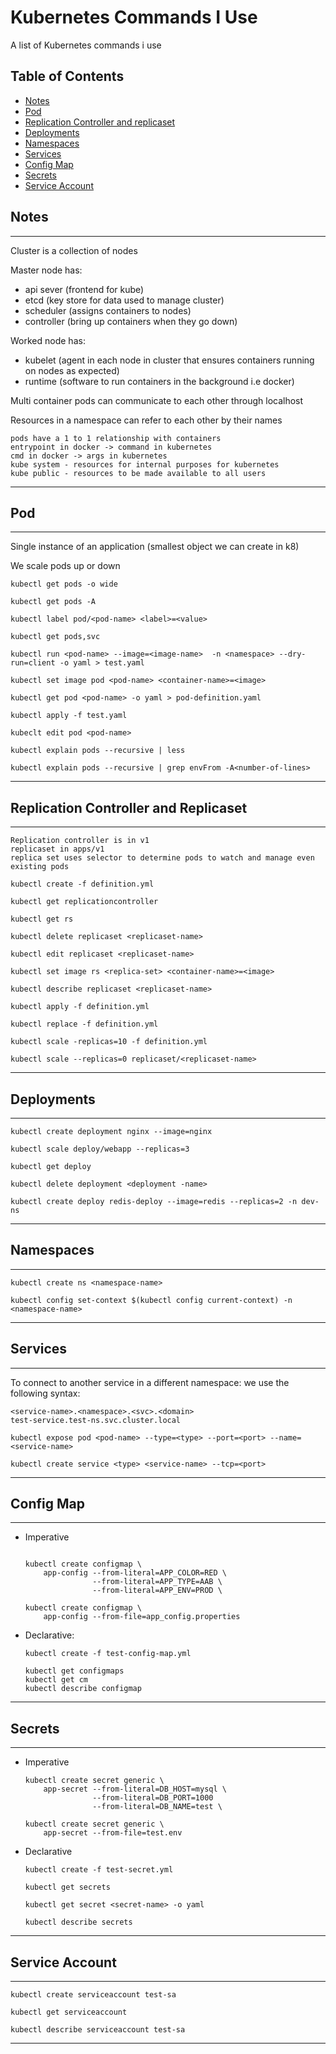 # Kubernetes Commands I Use

A list of Kubernetes commands i use

## Table of Contents
- [Notes](#notes)
- [Pod](#pod)
- [Replication Controller and replicaset](#replication-controller-and-replicaset)
- [Deployments](#deployments)
- [Namespaces](#namespaces)
- [Services](#services)
- [Config Map](#config-map)
- [Secrets](#secrets)
- [Service Account](#service-account)

## Notes

----

Cluster is a collection of nodes

Master node has:
- api sever  (frontend for kube)
- etcd (key store for data used to manage cluster)
- scheduler  (assigns containers to nodes)
- controller (bring up containers when they go down)

Worked node has:
-  kubelet (agent in each node in cluster that ensures containers running on nodes as expected)
-  runtime (software to run containers in the background i.e docker)

Multi container pods can communicate to each other through localhost

Resources in a namespace can refer to each other by their names

```
pods have a 1 to 1 relationship with containers
entrypoint in docker -> command in kubernetes
cmd in docker -> args in kubernetes
kube system - resources for internal purposes for kubernetes
kube public - resources to be made available to all users
```

----

## Pod

----

Single instance of an application (smallest object we can create in k8)

We scale pods up or down


``` console
kubectl get pods -o wide
```

``` console
kubectl get pods -A
```

```console
kubectl label pod/<pod-name> <label>=<value>
```

``` console
kubectl get pods,svc
```

``` console
kubectl run <pod-name> --image=<image-name>  -n <namespace> --dry-run=client -o yaml > test.yaml
```

```console
kubectl set image pod <pod-name> <container-name>=<image>
```

``` console
kubectl get pod <pod-name> -o yaml > pod-definition.yaml
```

``` console
kubectl apply -f test.yaml
```

``` console
kubeclt edit pod <pod-name>
```

``` console
kubectl explain pods --recursive | less
```

``` console
kubectl explain pods --recursive | grep envFrom -A<number-of-lines>
```

----

## Replication Controller and Replicaset


----

```
Replication controller is in v1
replicaset in apps/v1
replica set uses selector to determine pods to watch and manage even existing pods
```

```console
kubectl create -f definition.yml
```

```console
kubectl get replicationcontroller
```

```console
kubectl get rs
```

```console
kubectl delete replicaset <replicaset-name>
```

```console
kubectl edit replicaset <replicaset-name>
```

```console
kubectl set image rs <replica-set> <container-name>=<image>

```
```console
kubectl describe replicaset <replicaset-name>
```

```console
kubectl apply -f definition.yml  
```

```console
kubectl replace -f definition.yml
```

```console
kubectl scale -replicas=10 -f definition.yml
```

```console
kubectl scale --replicas=0 replicaset/<replicaset-name>
```

----

## Deployments

----

```console
kubectl create deployment nginx --image=nginx 
```

```console
kubectl scale deploy/webapp --replicas=3
```

```console
kubectl get deploy
```

```console
kubectl delete deployment <deployment -name>
```

```console
kubectl create deploy redis-deploy --image=redis --replicas=2 -n dev-ns
```
----

## Namespaces

----

```console
kubectl create ns <namespace-name>
```

```console
kubectl config set-context $(kubectl config current-context) -n <namespace-name>
```

----

## Services

----

To connect to another service in a different namespace: we use the following syntax:
```
<service-name>.<namespace>.<svc>.<domain>
test-service.test-ns.svc.cluster.local

```

```console
kubectl expose pod <pod-name> --type=<type> --port=<port> --name=<service-name>
```

```console
kubectl create service <type> <service-name> --tcp=<port>
```

----

## Config Map

----

- Imperative

    ```console

    kubectl create configmap \ 
        app-config --from-literal=APP_COLOR=RED \
                   --from-literal=APP_TYPE=AAB \
                   --from-literal=APP_ENV=PROD \
    ```

    ```console
    kubectl create configmap \ 
        app-config --from-file=app_config.properties
    ```

- Declarative:

    ```console
    kubectl create -f test-config-map.yml
    ```

    ```console
    kubectl get configmaps
    kubectl get cm
    kubectl describe configmap
    ```

----

## Secrets

----

- Imperative

    ```console
    kubectl create secret generic \
        app-secret --from-literal=DB_HOST=mysql \
                   --from-literal=DB_PORT=1000
                   --from-literal=DB_NAME=test \
    ```

    ```console
    kubectl create secret generic \
        app-secret --from-file=test.env
    ```

- Declarative
    
    ```console
    kubectl create -f test-secret.yml
    ```

    ```console
    kubectl get secrets
    ```

    ```console
    kubectl get secret <secret-name> -o yaml 
    ```

    ```console
    kubectl describe secrets
    ```

----

## Service Account

----

```console
kubectl create serviceaccount test-sa 
```

```console
kubectl get serviceaccount
```

```console
kubectl describe serviceaccount test-sa 
```

----
